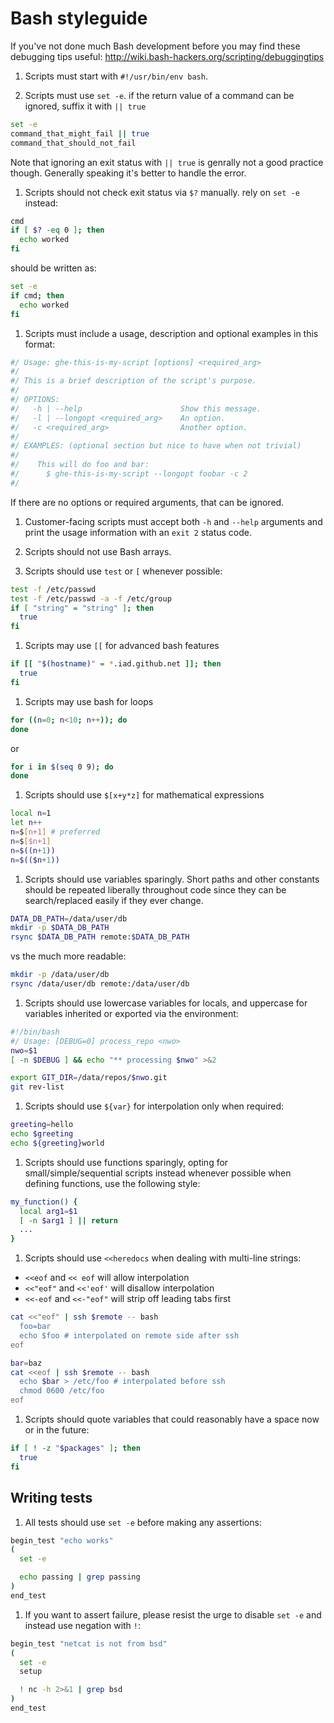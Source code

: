 # Bash styleguide

If you've not done much Bash development before you may find these debugging tips useful: http://wiki.bash-hackers.org/scripting/debuggingtips

1. Scripts must start with `#!/usr/bin/env bash`.

1. Scripts must use `set -e`.
   if the return value of a command can be ignored, suffix it with `|| true`

  ``` bash
  set -e
  command_that_might_fail || true
  command_that_should_not_fail
  ```
  
  Note that ignoring an exit status with `|| true` is genrally not a good practice
  though. Generally speaking it's better to handle the error.

1. Scripts should not check exit status via `$?` manually. rely on `set -e` instead:

  ``` bash
  cmd
  if [ $? -eq 0 ]; then
    echo worked
  fi
  ```

  should be written as:

  ``` bash
  set -e
  if cmd; then
    echo worked
  fi
  ```

1. Scripts must include a usage, description and optional examples in this format:

  ```bash
  #/ Usage: ghe-this-is-my-script [options] <required_arg>
  #/
  #/ This is a brief description of the script's purpose.
  #/
  #/ OPTIONS:
  #/   -h | --help                      Show this message.
  #/   -l | --longopt <required_arg>    An option.
  #/   -c <required_arg>                Another option.
  #/
  #/ EXAMPLES: (optional section but nice to have when not trivial)
  #/
  #/    This will do foo and bar:
  #/      $ ghe-this-is-my-script --longopt foobar -c 2
  #/
  ```

  If there are no options or required arguments, that can be ignored.

1. Customer-facing scripts must accept both `-h` and `--help` arguments and print the usage information with an `exit 2` status code.

1. Scripts should not use Bash arrays.

1. Scripts should use `test` or `[` whenever possible:

  ``` bash
  test -f /etc/passwd
  test -f /etc/passwd -a -f /etc/group
  if [ "string" = "string" ]; then
    true
  fi
  ```

1. Scripts may use `[[` for advanced bash features

  ``` bash
  if [[ "$(hostname)" = *.iad.github.net ]]; then
    true
  fi
  ```

1. Scripts may use bash for loops

  ``` bash
  for ((n=0; n<10; n++)); do
  done
  ```

  or

  ```bash
  for i in $(seq 0 9); do
  done
  ```

1. Scripts should use `$[x+y*z]` for mathematical expressions

  ``` bash
  local n=1
  let n++
  n=$[n+1] # preferred
  n=$[$n+1]
  n=$((n+1))
  n=$(($n+1))
  ```

1. Scripts should use variables sparingly.
   Short paths and other constants should be repeated liberally throughout
   code since they can be search/replaced easily if they ever change.

  ``` bash
  DATA_DB_PATH=/data/user/db
  mkdir -p $DATA_DB_PATH
  rsync $DATA_DB_PATH remote:$DATA_DB_PATH
  ```

  vs the much more readable:

  ``` bash
  mkdir -p /data/user/db
  rsync /data/user/db remote:/data/user/db
  ```

1. Scripts should use lowercase variables for locals,
   and uppercase for variables inherited or exported via the environment:

  ``` bash
  #!/bin/bash
  #/ Usage: [DEBUG=0] process_repo <nwo>
  nwo=$1
  [ -n $DEBUG ] && echo "** processing $nwo" >&2

  export GIT_DIR=/data/repos/$nwo.git
  git rev-list
  ```

1. Scripts should use `${var}` for interpolation only when required:

  ``` bash
  greeting=hello
  echo $greeting
  echo ${greeting}world
  ```

1. Scripts should use functions sparingly, opting for small/simple/sequential
   scripts instead whenever possible when defining functions, use the following style:

  ``` bash
  my_function() {
    local arg1=$1
    [ -n $arg1 ] || return
    ...
  }
  ```

1. Scripts should use `<<heredocs` when dealing with multi-line strings:

  - `<<eof` and `<< eof` will allow interpolation
  - `<<"eof"` and `<<'eof'` will disallow interpolation
  - `<<-eof` and `<<-"eof"` will strip off leading tabs first

  ``` bash
  cat <<"eof" | ssh $remote -- bash
    foo=bar
    echo $foo # interpolated on remote side after ssh
eof
  ```

  ``` bash
  bar=baz
  cat <<eof | ssh $remote -- bash
    echo $bar > /etc/foo # interpolated before ssh
    chmod 0600 /etc/foo
eof
  ```

1. Scripts should quote variables that could reasonably have a space now or in
   the future:

  ``` bash
  if [ ! -z "$packages" ]; then
    true
  fi
  ```

## Writing tests

1. All tests should use `set -e` before making any assertions:

```bash
begin_test "echo works"
(
  set -e

  echo passing | grep passing
)
end_test
```

1. If you want to assert failure, please resist the urge to disable `set -e` and
instead use negation with `!`:

```bash
begin_test "netcat is not from bsd"
(
  set -e
  setup

  ! nc -h 2>&1 | grep bsd
)
end_test
```
